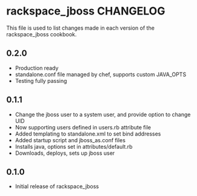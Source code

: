 rackspace_jboss CHANGELOG
=========================

This file is used to list changes made in each version of the rackspace_jboss cookbook.

0.2.0
-----
- Production ready
- standalone.conf file managed by chef, supports custom JAVA_OPTS
- Testing fully passing

0.1.1
-----
- Change the jboss user to a system user, and provide option to change UID
- Now supporting users defined in users.rb attribute file
- Added templating to standalone.xml to set bind addresses
- Added startup script and jboss_as.conf files
- Installs java, options set in attributes/default.rb
- Downloads, deploys, sets up jboss user

0.1.0
-----
- Initial release of rackspace_jboss
